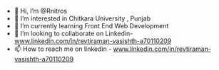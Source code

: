 - 👋 Hi, I’m @Rnitros
- 👀 I’m interested in Chitkara University , Punjab
- 🌱 I’m currently learning Front End Web Development
- 💞️ I’m looking to collaborate on Linkedin- www.linkedin.com/in/revtiraman-vasishth-a70110209
- 📫 How to reach me on linkedin - www.linkedin.com/in/revtiraman-vasishth-a70110209

<!---
Rnitros/Rnitros is a ✨ special ✨ repository because its `README.md` (this file) appears on your GitHub profile.
You can click the Preview link to take a look at your changes.
--->
